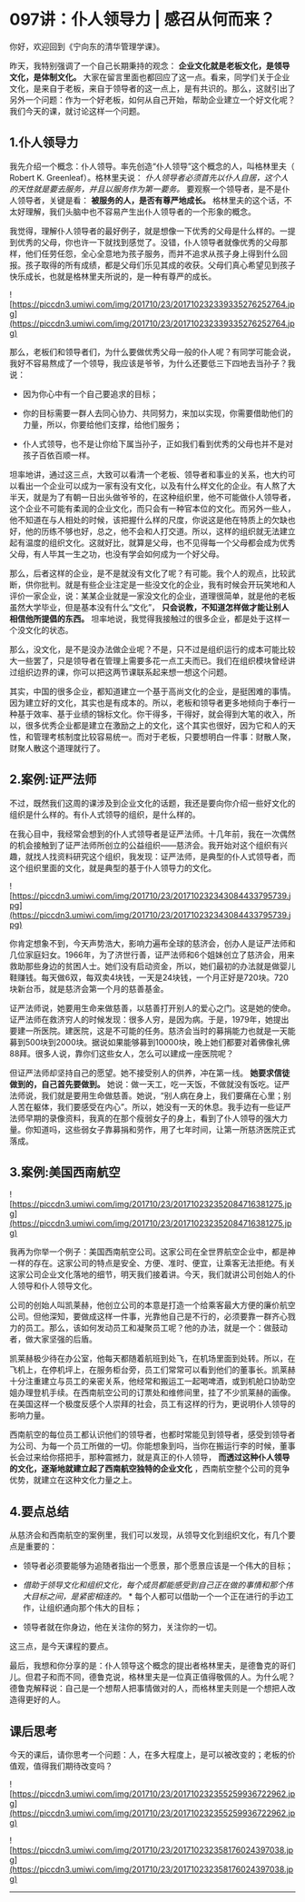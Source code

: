 # 097讲：仆人领导力 | 感召从何而来？

你好，欢迎回到《宁向东的清华管理学课》。

昨天，我特别强调了一个自己长期秉持的观念： **企业文化就是老板文化，是领导文化，是体制文化。** 大家在留言里面也都回应了这一点。看来，同学们关于企业文化，是来自于老板，来自于领导者的这一点上，是有共识的。那么，这就引出了另外一个问题：作为一个好老板，如何从自己开始，帮助企业建立一个好文化呢？我们今天的课，就讨论这样一个问题。

## 1.仆人领导力

我先介绍一个概念：仆人领导。率先创造“仆人领导”这个概念的人，叫格林里夫（ Robert K. Greenleaf）。格林里夫说： *仆人领导者必须首先以仆人自居，这个人的天性就是要去服务，并且以服务作为第一要务。* 要观察一个领导者，是不是仆人领导者，关键是看： **被服务的人，是否有尊严地成长。** 格林里夫的这个话，不太好理解，我们头脑中也不容易产生出仆人领导者的一个形象的概念。

我觉得，理解仆人领导者的最好例子，就是想像一下优秀的父母是什么样的。一提到优秀的父母，你也许一下就找到感觉了。没错，仆人领导者就像优秀的父母那样，他们任劳任怨，全心全意地为孩子服务，而并不追求从孩子身上得到什么回报。孩子取得的所有成绩，都是父母们乐见其成的收获。父母们真心希望见到孩子快乐成长，也就是格林里夫所说的，是一种有尊严的成长。

![https://piccdn3.umiwi.com/img/201710/23/201710232339335276252764.jpg](https://piccdn3.umiwi.com/img/201710/23/201710232339335276252764.jpg)

那么，老板们和领导者们，为什么要做优秀父母一般的仆人呢？有同学可能会说，我好不容易熬成了一个领导，我应该是爷爷，为什么还要低三下四地去当孙子？我说：

* 因为你心中有一个自己要追求的目标；

* 你的目标需要一群人去同心协力、共同努力，来加以实现，你需要借助他们的力量，所以，你要给他们支撑，给他们服务；

* 仆人式领导，也不是让你给下属当孙子，正如我们看到优秀的父母也并不是对孩子百依百顺一样。

坦率地讲，通过这三点，大致可以看清一个老板、领导者和事业的关系，也大约可以看出一个企业可以成为一家有没有文化，以及有什么样文化的企业。有人熬了大半天，就是为了有朝一日出头做爷爷的，在这种组织里，他不可能做仆人领导者，这个企业不可能有柔润的企业文化，而只会有一种官本位的文化。而另外一些人，他不知道在与人相处的时候，该把握什么样的尺度，你说这是他在特质上的欠缺也好，他的历练不够也好，总之，他不会和人打交道。所以，这样的组织就无法建立起有温度的组织文化。这就好比，就算是父母，也不见得每一个父母都会成为优秀父母，有人毕其一生之功，也没有学会如何成为一个好父母。

那么，后者这样的企业，是不是就没有文化了呢？有可能。我个人的观点，比较武断，供你批判。就是有些企业注定是一些没文化的企业，我有时候会开玩笑地和人评价一家企业，说：某某企业就是一家没文化的企业，道理很简单，就是他的老板虽然大学毕业，但是基本没有什么“文化”， **只会说教，不知道怎样做才能让别人相信他所提倡的东西。** 坦率地说，我觉得我接触过的很多企业，都是处于这样一个没文化的状态。

那么，没文化，是不是没办法做企业呢？不是，只不过是组织运行的成本可能比较大一些罢了，只是领导者在管理上需要多花一点工夫而已。我们在组织模块曾经讲过组织边界的课，你可以把这两节课联系起来想一想这个问题。

其实，中国的很多企业，都知道建立一个基于高尚文化的企业，是挺困难的事情。因为建立好的文化，其实也是有成本的。所以，老板和领导者更多地倾向于奉行一种基于效率、基于业绩的锦标文化。你干得多，干得好，就会得到大笔的收入，所以，很多优秀企业都是建立在激励之上的文化，这个其实也很好，因为它和人的天性，和管理考核制度比较容易统一。而对于老板，只要想明白一件事：财散人聚，财聚人散这个道理就行了。

## 2.案例:证严法师

不过，既然我们这周的课涉及到企业文化的话题，我还是要向你介绍一些好文化的组织是什么样的。有仆人式领导的组织，是什么样的。

在我心目中，我经常会想到的仆人式领导者是证严法师。十几年前，我在一次偶然的机会接触到了证严法师所创立的公益组织——慈济会。我开始对这个组织有兴趣，就找人找资料研究这个组织，我发现：证严法师，是典型的仆人式领导者，而这个组织里面的文化，就是典型的基于仆人领导力的文化。

![https://piccdn3.umiwi.com/img/201710/23/201710232343084433795739.jpg](https://piccdn3.umiwi.com/img/201710/23/201710232343084433795739.jpg)

你肯定想象不到，今天声势浩大，影响力遍布全球的慈济会，创办人是证严法师和几位家庭妇女。1966年，为了济世行善，证严法师和6个姐妹创立了慈济会，用来救助那些身边的贫困人士。她们没有启动资金，所以，她们最初的办法就是做婴儿鞋赚钱。每天做6双，每双卖4块钱，一天是24块钱，一个月正好是720块。720块新台币，就是慈济会第一个月的慈善基金。

证严法师说，她要用生命来做慈善，以慈善打开别人的爱心之门。这是她的使命。证严法师在救济穷人的时候发现：很多人穷，是因为病。于是，1979年，她提出要建一所医院。建医院，这是不可能的任务。慈济会当时的募捐能力也就是一天能募到500块到2000块。据说如果能够募到10000块，晚上她们都要对着佛像礼佛88拜。很多人说，靠你们这些女人，怎么可以建成一座医院呢？

但证严法师却坚持自己的愿望。她不接受别人的供养，冲在第一线。 **她要求信徒做到的，自己首先要做到。** 她说：做一天工，吃一天饭，不做就没有饭吃。证严法师说，我们就是要用生命做慈善。她说，“别人病在身上，我们要痛在心里；别人苦在躯体，我们要感受在内心”。所以，她没有一天的休息。我手边有一些证严法师早期的录像资料，我真的在那个瘦弱女子的身上，看到了仆人领导的强大力量。你知道吗，这些弱女子靠募捐和劳作，用了七年时间，让第一所慈济医院正式落成。

## 3.案例:美国西南航空

![https://piccdn3.umiwi.com/img/201710/23/201710232352084716381275.jpg](https://piccdn3.umiwi.com/img/201710/23/201710232352084716381275.jpg)

我再为你举一个例子：美国西南航空公司。这家公司在全世界航空企业中，都是神一样的存在。这家公司的特点是安全、方便、准时、便宜，让乘客无法拒绝。有关这家公司企业文化落地的细节，明天我们接着讲。今天，我们就讲公司创始人的仆人领导和仆人领导文化。

公司的创始人叫凯莱赫，他创立公司的本意是打造一个给乘客最大方便的廉价航空公司。但他深知，要做成这样一件事，光靠他自己是不行的，必须要靠一群齐心戮力的员工。那么，该如何发动员工和凝聚员工呢？他的办法，就是一个：做鼓动者，做大家坚强的后盾。

凯莱赫极少待在办公室，他每天都随着航班到处飞，在机场里面到处转。所以，在飞机上，在停机坪上，在服务柜台旁，员工们常常可以看到他们的董事长。凯莱赫十分注重建立与员工的亲密关系，他经常和搬运工一起喝啤酒，或到机舱口协助空姐办理登机手续。在西南航空公司的订票处和维修间里，挂了不少凯莱赫的画像。在美国这样一个极度反感个人崇拜的社会，员工有这样的行为，更说明仆人领导的影响力量。

西南航空的每位员工都认识他们的领导者，也都时常能见到领导者，感受到领导者为公司、为每一个员工所做的一切。你能想象到吗，当你在搬运行李的时候，董事长会过来给你搭把手，那种震撼力，就是真正的仆人领导， **而透过这种仆人领导的文化，逐渐地就建立起了西南航空独特的企业文化** ，西南航空整个公司的竞争优势，就建立在这种文化力量之上。

## 4.要点总结

从慈济会和西南航空的案例里，我们可以发现，从领导文化到组织文化，有几个要点是重要的：

* 领导者必须要能够为追随者指出一个愿景，那个愿景应该是一个伟大的目标；

* *借助于领导文化和组织文化，每个成员都能感受到自己正在做的事情和那个伟大目标之间，是紧密相连的。* * 每个人都可以借助一个一个正在进行的手边工作，让组织通向那个伟大的目标；

* 领导者就在你身边，他在关注你的努力，关注你的一切。

这三点，是今天课程的要点。

最后，我想和你分享的是：仆人领导这个概念的提出者格林里夫，是德鲁克的哥们儿。但君子和而不同，德鲁克说，格林里夫是一位真正值得敬佩的人。为什么呢？德鲁克解释说：自己是一个想帮人把事情做对的人，而格林里夫则是一个想把人改造得更好的人。

## 课后思考

今天的课后，请你思考一个问题：人，在多大程度上，是可以被改变的；老板的价值观，值得我们期待改变吗？

![https://piccdn3.umiwi.com/img/201710/23/201710232355259936722962.jpg](https://piccdn3.umiwi.com/img/201710/23/201710232355259936722962.jpg)

![https://piccdn3.umiwi.com/img/201710/23/201710232358176024397038.jpg](https://piccdn3.umiwi.com/img/201710/23/201710232358176024397038.jpg)

---
